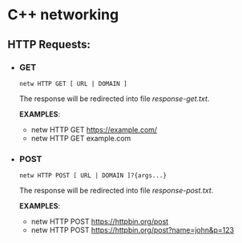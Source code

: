 # C++ networking

## HTTP Requests:

- ### GET
  ```
  netw HTTP GET [ URL | DOMAIN ]
  ```
  The response will be redirected into file *response-get.txt*.
  
  **EXAMPLES**:
  - netw HTTP GET https://example.com/
  - netw HTTP GET example.com
  
- ### POST
  ```
  netw HTTP POST [ URL | DOMAIN ]?{args...}
  ```
  The response will be redirected into file *response-post.txt*.
  
  **EXAMPLES**:
  - netw HTTP POST https://httpbin.org/post
  - netw HTTP POST https://httpbin.org/post?name=john&p=123
